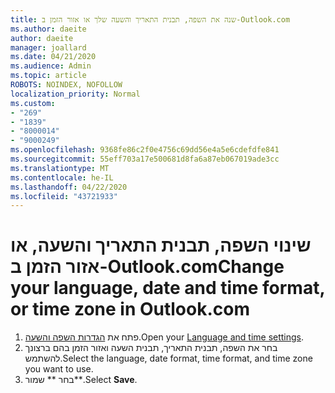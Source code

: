 ```yaml
---
title: שנה את השפה, תבנית התאריך והשעה שלך או אזור הזמן ב-Outlook.com
ms.author: daeite
author: daeite
manager: joallard
ms.date: 04/21/2020
ms.audience: Admin
ms.topic: article
ROBOTS: NOINDEX, NOFOLLOW
localization_priority: Normal
ms.custom:
- "269"
- "1839"
- "8000014"
- "9000249"
ms.openlocfilehash: 9368fe86c2f0e4756c69dd56e4a5e6cdefdfe841
ms.sourcegitcommit: 55eff703a17e500681d8fa6a87eb067019ade3cc
ms.translationtype: MT
ms.contentlocale: he-IL
ms.lasthandoff: 04/22/2020
ms.locfileid: "43721933"
---
```

# <a name="change-your-language-date-and-time-format-or-time-zone-in-outlookcom"></a><span data-ttu-id="9f8bd-102">שינוי השפה, תבנית התאריך והשעה, או אזור הזמן ב-Outlook.com</span><span class="sxs-lookup"><span data-stu-id="9f8bd-102">Change your language, date and time format, or time zone in Outlook.com</span></span>

1. <span data-ttu-id="9f8bd-103">פתח את [הגדרות השפה והשעה](https://go.microsoft.com/fwlink/?linkid=2085505).</span><span class="sxs-lookup"><span data-stu-id="9f8bd-103">Open your [Language and time settings](https://go.microsoft.com/fwlink/?linkid=2085505).</span></span>
1. <span data-ttu-id="9f8bd-104">בחר את השפה, תבנית התאריך, תבנית השעה ואזור הזמן בהם ברצונך להשתמש.</span><span class="sxs-lookup"><span data-stu-id="9f8bd-104">Select the language, date format, time format, and time zone you want to use.</span></span>
1. <span data-ttu-id="9f8bd-105">בחר \*\* שמור\*\*.</span><span class="sxs-lookup"><span data-stu-id="9f8bd-105">Select **Save**.</span></span>